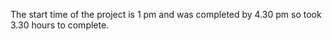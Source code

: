The start time of the project is 1 pm and was completed by 4.30 pm so took 3.30 hours to complete.

